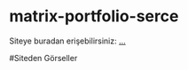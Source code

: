 # matrix-portfolio-serce
Siteye buradan erişebilirsiniz: [...](http://serce.life/)

#Siteden Görseller
